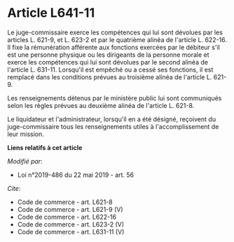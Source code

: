 # Article L641-11

Le juge-commissaire exerce les compétences qui lui sont dévolues par les articles L. 621-9, et L. 623-2 et par le quatrième
alinéa de l'article L. 622-16. Il fixe la rémunération afférente aux fonctions exercées par le débiteur s'il est une personne
physique ou les dirigeants de la personne morale et exerce les compétences qui lui sont dévolues par le second alinéa de
l'article L. 631-11. Lorsqu'il est empêché ou a cessé ses fonctions, il est remplacé dans les conditions prévues au troisième
alinéa de l'article L. 621-9. 

Les renseignements détenus par le ministère public lui sont communiqués selon les règles prévues au deuxième alinéa de
l'article L. 621-8. 

Le liquidateur et l'administrateur, lorsqu'il en a été désigné, reçoivent du juge-commissaire tous les renseignements utiles
à l'accomplissement de leur mission.

**Liens relatifs à cet article**

_Modifié par_:

  - Loi n°2019-486 du 22 mai 2019 - art. 56

_Cite_:

  - Code de commerce - art. L621-8
  - Code de commerce - art. L621-9 (V)
  - Code de commerce - art. L622-16
  - Code de commerce - art. L623-2 (V)
  - Code de commerce - art. L631-11 (V)
